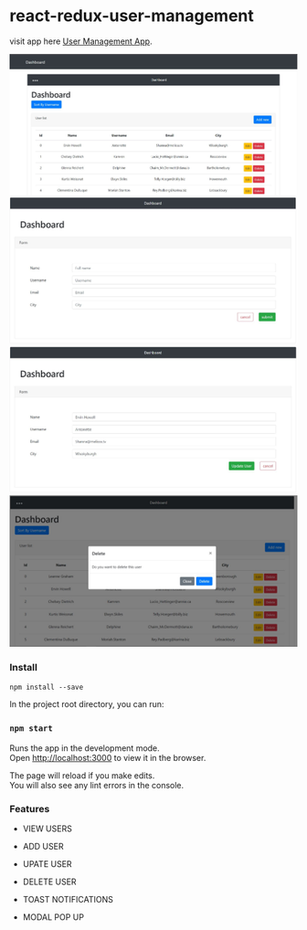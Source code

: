 # react-redux-user-management

visit app here [User Management App](https://userr-management.netlify.app/).

![](src/docs/images/usermanagement.jpg)
![](src/docs/images/addpage.jpg)
![](src/docs/images/updatepage.jpg)
![](src/docs/images/deleteModal.jpg)

### Install

```
npm install --save
```

In the project root directory, you can run:

### `npm start`

Runs the app in the development mode.\
Open [http://localhost:3000](http://localhost:3000) to view it in the browser.

The page will reload if you make edits.\
You will also see any lint errors in the console.

### Features

- VIEW USERS
- ADD USER
- UPATE USER
- DELETE USER

- TOAST NOTIFICATIONS
- MODAL POP UP
